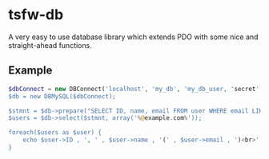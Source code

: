 tsfw-db
=======
A very easy to use database library which extends PDO with some nice and straight-ahead functions.

## Example
```php
$dbConnect = new DBConnect('localhost', 'my_db', 'my_db_user, 'secret');
$db = new DBMySQL($dbConnect);

$stmnt = $db->prepare("SELECT ID, name, email FROM user WHERE email LIKE ?");
$users = $db->select($stmnt, array('%@example.com%'));

foreach($users as $user) {
	echo $user->ID , ', ' , $user->name , '(' , $user->email , ')<br>';
}
```